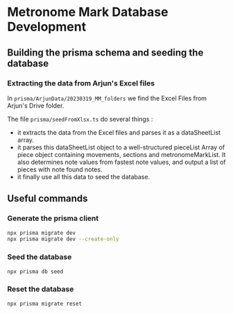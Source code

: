 # Metronome Mark Database Development

## Building the prisma schema and seeding the database

### Extracting the data from Arjun's Excel files

In `prisma/ArjunData/20230319_MM_folders` we find the Excel Files from Arjun's Drive folder.

The file `prisma/seedFromXlsx.ts` do several things :
- it extracts the data from the Excel files and parses it as a dataSheetList array.
- it parses this dataSheetList object to a well-structured pieceList Array of piece object containing movements, sections and metronomeMarkList. It also determines note values from fastest note values, and output a list of pieces with note found notes.
- it finally use all this data to seed the database.

## Useful commands

### Generate the prisma client

```bash
npx prisma migrate dev 
npx prisma migrate dev --create-only 
```

### Seed the database

```bash
npx prisma db seed
```

### Reset the database

```bash
npx prisma migrate reset
```

